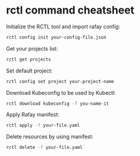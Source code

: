 # rctl command cheatsheet

Initialize the RCTL tool and import rafay config:

```bash
rctl config init your-config-file.json
```

Get your projects list:

```bash
rctl get projects
```

Set default project:

```bash
rctl config set project your-project-name
```

Download Kubeconfig to be used by Kubectl:

```bash
rctl download kubeconfig -f you-name-it
```

Apply Rafay manifest:

```bash
rctl apply -f your-file.yaml
```

Delete resources by using manifest:

```bash
rctl delete -f your-file.yaml
```
